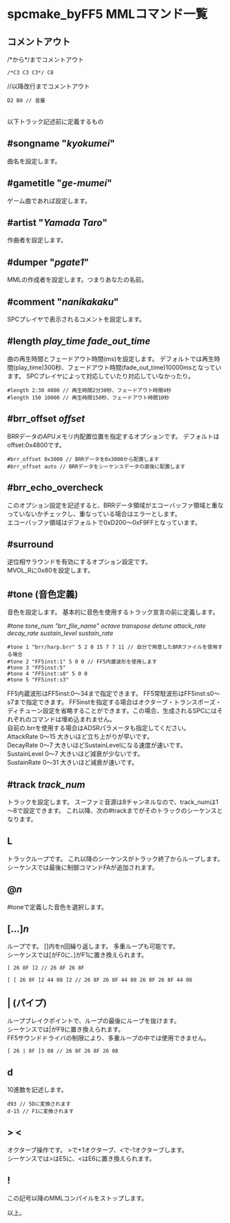 
# spcmake_byFF5 MMLコマンド一覧

## コメントアウト

/\*から\*/までコメントアウト

    /*C3 C3 C3*/ C8

//以降改行までコメントアウト

    D2 B0 // 音量

<br>
以下トラック記述前に定義するもの

## #songname "_kyokumei_"

曲名を設定します。

## #gametitle "_ge-mumei_"

ゲーム曲であれば設定します。

## #artist "_Yamada Taro_"

作曲者を設定します。

## #dumper "_pgate1_"

MMLの作成者を設定します。つまりあなたの名前。

## #comment "_nanikakaku_"

SPCプレイヤで表示されるコメントを設定します。

## #length _play_time fade_out_time_

曲の再生時間とフェードアウト時間(ms)を設定します。
デフォルトでは再生時間(play_time)300秒、フェードアウト時間(fade_out_time)10000msとなっています。
SPCプレイヤによって対応していたり対応していなかったり。

    #length 2:30 4000 // 再生時間2分30秒、フェードアウト時間4秒
    #length 150 10000 // 再生時間150秒、フェードアウト時間10秒

## #brr_offset _offset_

BRRデータのAPUメモリ内配置位置を指定するオプションです。
デフォルトはoffset:0x4800です。

    #brr_offset 0x3000 // BRRデータを0x3000から配置します
    #brr_offset auto // BRRデータをシーケンスデータの直後に配置します

## #brr_echo_overcheck

このオプション設定を記述すると、BRRデータ領域がエコーバッファ領域と重なっていないかチェックし、重なっている場合はエラーとします。  
エコーバッファ領域はデフォルトで0xD200～0xF9FFとなっています。

## #surround

逆位相サラウンドを有効にするオプション設定です。  
MVOL_Rに0x80を設定します。

## #tone (音色定義)

音色を設定します。
基本的に音色を使用するトラック宣言の前に定義します。

#tone _tone_num "brr_file_name" octave transpose detune attack_rate decay_rate sustain_level sustain_rate_

    #tone 1 "brr/harp.brr" 5 2 0 15 7 7 11 // 自分で用意したBRRファイルを使用する場合
    #tone 2 "FF5inst:1" 5 0 0 // FF5内蔵波形を使用します
    #tone 3 "FF5inst:5"
    #tone 4 "FF5inst:s0" 5 0 0
    #tone 5 "FF5inst:s3"

FF5内蔵波形はFF5inst:0～34まで指定できます。
FF5常駐波形はFF5inst:s0～s7まで指定できます。
FF5instを指定する場合はオクターブ・トランスポーズ・ディチューン設定を省略することができます。この場合、生成されるSPCにはそれぞれのコマンドは埋め込まれません。
<br>
自前の.brrを使用する場合はADSRパラメータも指定してください。  
AttackRate 0～15 大きいほど立ち上がりが早いです。  
DecayRate 0～7 大きいほどSustainLevelになる速度が速いです。  
SustainLevel 0～7 大きいほど減衰が少ないです。  
SustainRate 0～31 大きいほど減衰が速いです。

## #track _track_num_

トラックを設定します。
スーファミ音源は8チャンネルなので、track_numは1～8で設定できます。
これ以降、次の#trackまでがそのトラックのシーケンスとなります。

## L

トラックループです。
これ以降のシーケンスがトラック終了からループします。  
シーケンスでは最後に制御コマンドFAが追加されます。

## @_n_

#toneで定義した音色を選択します。

## [...]_n_

ループです。
[]内をn回繰り返します。
多重ループも可能です。  
シーケンスでは[がF0に、]がF1に置き換えられます。

    [ 26 8F ]2 // 26 8F 26 8F

    [ [ 26 8F ]2 44 08 ]2 // 26 8F 26 8F 44 08 26 8F 26 8F 44 08 

## | (パイプ)

ループブレイクポイントで、ループの最後にループを抜けます。  
シーケンスでは|がF9に置き換えられます。  
FF5サウンドドライバの制限により、多重ループの中では使用できません。

    [ 26 | 8F ]3 08 // 26 8F 26 8F 26 08

## d

10進数を記述します。

    d93 // 5Dに変換されます
    d-15 // F1に変換されます

## > \<

オクターブ操作です。
\>で+1オクターブ、<で-1オクターブします。  
シーケンスでは>はE5に、<はE6に置き換えられます。

## !

この記号以降のMMLコンパイルをストップします。

以上。
